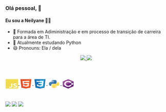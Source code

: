### Olá pessoal, 👋

#### Eu sou a Neilyane 👱‍♀️

- 🔭 Formada em Adiministração e em processo de transição de carreira para a área de TI.
- 🌱 Atualmente estudando Python 
- 😄 Pronouns: Ela / dela

<div align="center">
  <a href="https://github.com/Neilyns">
  <img height="180em" src="https://github-readme-stats.vercel.app/api?username=Neilyns&show_icons=true&theme=dracula&include_all_commits=true&count_private=true"/>
  <img height="180em" src="https://github-readme-stats.vercel.app/api/top-langs/?username=Neilyns&layout=compact&langs_count=7&theme=dracula"/>
</div>
  
  #
<div style="display: inline_block"><br>
  <img align="center" alt="Neily-Js" height="30" width="40" src="https://raw.githubusercontent.com/devicons/devicon/master/icons/javascript/javascript-plain.svg">
  <img align="center" alt="Neily-HTML" height="30" width="40" src="https://raw.githubusercontent.com/devicons/devicon/master/icons/html5/html5-original.svg">
  <img align="center" alt="Neily-CSS" height="30" width="40" src="https://raw.githubusercontent.com/devicons/devicon/master/icons/css3/css3-original.svg">
  <img align="center" alt="Neily-Python" height="30" width="40" src="https://raw.githubusercontent.com/devicons/devicon/master/icons/python/python-original.svg">
  <img align="center" alt="Neily-Csharp" height="30" width="40" src="https://raw.githubusercontent.com/devicons/devicon/master/icons/csharp/csharp-original.svg">
 </div>
  
  
#  
<div> 
  
 <a href="https://discord.gg/Neily#3944" target="_blank"><img src="https://img.shields.io/badge/Discord-7289DA?style=for-the-badge&logo=discord&logoColor=white" target="_blank"></a> 
  <a href = "mailto:neilyane.ssouza1@gmail.com"><img src="https://img.shields.io/badge/-Gmail-%23333?style=for-the-badge&logo=gmail&logoColor=white" target="_blank"></a>
  <a href="linkedin.com/in/neilyane-silva-76821815a" target="_blank"><img src="https://img.shields.io/badge/-LinkedIn-%230077B5?style=for-the-badge&logo=linkedin&logoColor=white" target="_blank"></a> 
